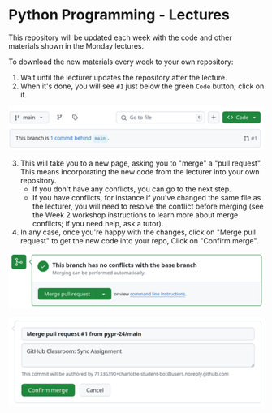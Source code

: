 # Python Programming - Lectures

This repository will be updated each week with the code and other materials shown in the Monday lectures.

To download the new materials every week to your own repository:

1. Wait until the lecturer updates the repository after the lecture.
2. When it's done, you will see `#1` just below the green `Code` button; click on it.

![`#1` button in your repo after the lecture.](img/1_pull_request.png)

3. This will take you to a new page, asking you to "merge" a "pull request". This means incorporating the new code from the lecturer into your own repository.
    - If you don't have any conflicts, you can go to the next step.
    - If you have conflicts, for instance if you've changed the same file as the lecturer, you will need to resolve the conflict before merging (see the Week 2 workshop instructions to learn more about merge conflicts; if you need help, ask a tutor).
4. In any case, once you're happy with the changes, click on "Merge pull request" to get the new code into your repo, Click on "Confirm merge".

!["Merge pull request" button](img/2_merge.png)

!["Confirm merge" button](img/3_confirm.png)
